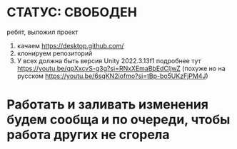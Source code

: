 # СТАТУС: СВОБОДЕН
 ребят, выложил проект
 1) качаем https://desktop.github.com/
 2) клонируем репозиторий
 3) У всех должна быть версия Unity 2022.3.13f1
 подробнее тут https://youtu.be/qpXxcvS-g3g?si=RNxXEmaBbEdCIjwZ
 (похуже но на русском https://youtu.be/6sqKN2iofmo?si=tBp-bo5UKzFjPM4J)

# Работать и заливать изменения будем сообща и по очереди, чтобы работа других не сгорела
